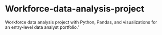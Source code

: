 # Workforce-data-analysis-project
Workforce data analysis project with Python, Pandas, and visualizations for an entry-level data analyst portfolio."
